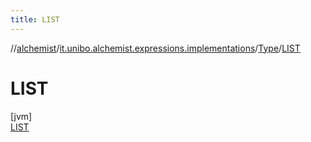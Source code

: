 ```yaml
---
title: LIST
---
```

//[alchemist](../../../../index.html)/[it.unibo.alchemist.expressions.implementations](../../index.html)/[Type](../index.html)/[LIST](index.html)



# LIST



[jvm]\
[LIST](index.html)


